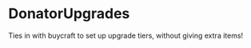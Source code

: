 DonatorUpgrades
===============

Ties in with buycraft to set up upgrade tiers, without giving extra items!
